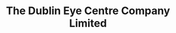 ---
title: "The Dublin Eye Centre Company Limited"
url: /dublin/the-dublin-eye-centre-company-limited/
shop: Optiker
---